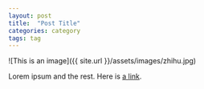 ```yaml
---
layout: post
title:  "Post Title"
categories: category
tags: tag
---
```


![This is an image]({{ site.url }}/assets/images/zhihu.jpg)

Lorem ipsum and the rest. Here is [a link][google].

[google]: http://google.com
